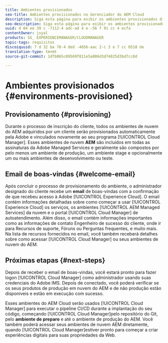 ```yaml
---
title: Ambientes provisionados
seo-title: Ambientes provisionados no Gerenciador do AEM Cloud
description: Siga esta página para exibir os ambientes provisionados disponíveis no Cloud Manager
seo-description: Siga esta página para exibir os ambientes provisionados disponíveis no Gerenciador de nuvem do AEM.
uuid: d 04 ee 39 c -7112-4 adc-ad 4 e -56 f 91 cc 4 ecfa
contentOwner: jsyal
products: SG_ EXPERIENCEMANAGER/CLOUDMANAGER
topic-tags: requisitos
discoiquuid: 7 d 32 ba 78-4 ded -4656-aac 2-c 3 e 7 cc 0518 de
translation-type: tm+mt
source-git-commit: 1dfb065c09569f811e5a006d3d74825d3bd7cc8d

---
```



# Ambientes provisionados {#environments-provisioned}

## Provisionamento {#provisioning}

Durante o processo de inscrição do cliente, todos os ambientes de nuvem do AEM adquiridos por um cliente serão provisionados automaticamente pela Adobe e vinculados novamente ao seu programa [!UICONTROL Cloud Manager]. Esses ambientes de nuvem **AEM** são incluídos em todas as assinaturas da Adobe Managed Services e geralmente são compostos por pelo menos um ambiente de produção, um ambiente stage e opcionalmente um ou mais ambientes de desenvolvimento ou teste.

## Email de boas-vindas {#welcome-email}

Após concluir o processo de provisionamento do ambiente, o administrador designado do cliente recebe um **email** de boas-vindas com a confirmação de que recebeu acesso à Adobe [!UICONTROL Experience Cloud]. O email contém informações detalhadas sobre como começar a usar [!UICONTROL Experience Cloud] os serviços, os ambientes [!UICONTROL AEM Managed Services] da nuvem e o portal [!UICONTROL Cloud Manager] de autoatendimento. Além disso, o email contém informações importantes como as informações de contato Engenheiro de sucesso do cliente, onde ir para Recursos de suporte, Fóruns ou Perguntas frequentes, e muito mais. Na lista de recursos fornecidos no email, você também receberá detalhes sobre como acessar [!UICONTROL Cloud Manager] ou seus ambientes de nuvem do AEM.

## Próximas etapas {#next-steps}

Depois de receber o email de boas-vindas, você estará pronto para fazer logon [!UICONTROL Cloud Manager] como administrador usando suas credenciais do Adobe IMS. Depois de conectado, você poderá verificar se os seus produtos de produção em nuvem do AEM e de não produção estão disponíveis e estão em execução com sucesso.

Esses ambientes do AEM Cloud serão usados [!UICONTROL Cloud Manager] para executar o pipeline CI/CD durante a implantação do seu código, começando [!UICONTROL Cloud Manager]pelo repositório do Git, pelo **ambiente de preparo** e até o ambiente de produção do AEM. Você também poderá acessar seus ambientes de nuvem AEM diretamente, quando [!UICONTROL Cloud Manager]estiver pronto para começar a criar experiências digitais para suas propriedades da Web.
